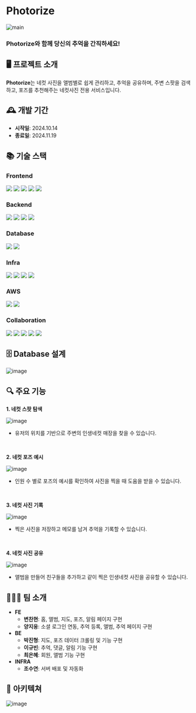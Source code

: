 # Photorize
![main](https://github.com/user-attachments/assets/20a75adb-ab5f-4075-a166-f2713116c0f7)
### Photorize와 함께 당신의 추억을 간직하세요!


## 🖥️ 프로젝트 소개
**Photorize**는 네컷 사진을 앨범별로 쉽게 관리하고, 추억을 공유하며, 주변 스팟을 검색하고, 포즈를 추천해주는 네컷사진 전용 서비스입니다.

## 🕰️ 개발 기간

-   **시작일**: 2024.10.14
-   **종료일**: 2024.11.19

## 📚 기술 스택

### Frontend

<img src="https://img.shields.io/badge/react-61DAFB?style=for-the-badge&logo=react&logoColor=black"> <img src="https://img.shields.io/badge/typescript-3178C6?style=for-the-badge&logo=typescript&logoColor=white"> <img src="https://img.shields.io/badge/tailwindcss-%2338B2AC.svg?style=for-the-badge&logo=tailwind-css&logoColor=white"> <img src="https://img.shields.io/badge/recoil-3578E5?style=for-the-badge&logo=recoil&logoColor=white"> <img src="https://img.shields.io/badge/html-E34F26?style=for-the-badge&logo=html5&logoColor=white">  

### Backend

<img src="https://img.shields.io/badge/java-%23ED8B00.svg?style=for-the-badge&logo=openjdk&logoColor=white">  <img src="https://img.shields.io/badge/spring%20boot-6DB33F?style=for-the-badge&logo=springboot&logoColor=white">  <img src="https://img.shields.io/badge/spring%20security-6DB33F?style=for-the-badge&logo=springsecurity&logoColor=white"> <img src="https://img.shields.io/badge/Spring Data JPA%20-6DB33F?style=for-the-badge&logoColor=white"> 

### Database

<img src="https://img.shields.io/badge/mysql-4479A1?style=for-the-badge&logo=mysql&logoColor=white"> <img src="https://img.shields.io/badge/redis-DC382D?style=for-the-badge&logo=redis&logoColor=white"> 

### Infra

<img src="https://img.shields.io/badge/ubuntu-E95420?style=for-the-badge&logo=ubuntu&logoColor=white"> <img src="https://img.shields.io/badge/nginx-009639?style=for-the-badge&logo=nginx&logoColor=white"> <img src="https://img.shields.io/badge/docker-2496ED?style=for-the-badge&logo=docker&logoColor=white"> <img src="https://img.shields.io/badge/jenkins-D24939?style=for-the-badge&logo=jenkins&logoColor=white"> 

### AWS

<img src="https://img.shields.io/badge/ec2-FF9900?style=for-the-badge&logo=amazonec2&logoColor=white">  <img src="https://img.shields.io/badge/s3-569A31?style=for-the-badge&logo=amazons3&logoColor=white"> 

### Collaboration

<img src="https://img.shields.io/badge/git-F05032?style=for-the-badge&logo=git&logoColor=white"> <img src="https://img.shields.io/badge/gitlab-FC6D26?style=for-the-badge&logo=gitlab&logoColor=white"> <img src="https://img.shields.io/badge/notion-000000?style=for-the-badge&logo=notion&logoColor=white"> <img src="https://img.shields.io/badge/mattermost-0058CC?style=for-the-badge&logo=mattermost&logoColor=white"> <img src="https://img.shields.io/badge/figma-F24E1E?style=for-the-badge&logo=figma&logoColor=white"> 

## 🗄️ Database 설계

![image](https://github.com/user-attachments/assets/d697261c-927f-4db4-853a-24a4b6215b29)

## 🔍 주요 기능

**1. 네컷 스팟 탐색**

![image](https://github.com/user-attachments/assets/ff1a94de-9a4e-4a98-803b-21192a0d187c)

- 유저의 위치를 기반으로 주변의 인생네컷 매장을 찾을 수 있습니다.

<br>

**2. 네컷 포즈 예시**

![image](https://github.com/user-attachments/assets/faf64660-bc55-454e-88e6-e7b8a3ea575a)

- 인원 수 별로 포즈의 예시를 확인하여 사진을 찍을 때 도움을 받을 수 있습니다.

<br>

**3. 네컷 사진 기록**

![image](https://github.com/user-attachments/assets/c2d4cc14-ec84-407d-969f-2926992147b0)

- 찍은 사진을 저장하고 메모를 남겨 추억을 기록할 수 있습니다.

<br>

**4. 네컷 사진 공유**

![image](https://github.com/user-attachments/assets/be6b962c-6c39-446a-87ac-1a556f6357c4)

- 앨범을 만들어 친구들을 추가하고 같이 찍은 인생네컷 사진을 공유할 수 있습니다.


## 🧑‍🤝‍🧑 팀 소개

-   **FE**
    -   **변찬현**: 홈, 앨범, 지도, 포즈, 알림 페이지 구현
    -   **양지웅**: 소셜 로그인 연동, 추억 등록, 앨범, 추억 페이지 구현
-   **BE**
    -   **박진형**: 지도, 포즈 데이터 크롤링 및 기능 구현
    -   **이규빈**: 추억, 댓글, 알림 기능 구현
    -   **최은혜**: 회원, 앨범 기능 구현 
-   **INFRA**
    -   **조수연**: 서버 배포 및 자동화

## 🧱 아키텍쳐
![image](https://github.com/user-attachments/assets/15266ec1-8416-4869-9dc0-e73ccc7f3521)

